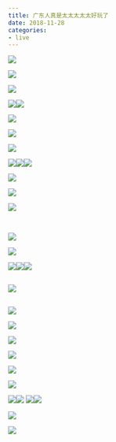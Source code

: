 ```yaml
---
title: 广东人真是太太太太太好玩了
date: 2018-11-28
categories:
- live
---
```

![](http://blog-img.xuzhibin.com/2018-11-28-075521.jpg)
<!--more-->
![](http://blog-img.xuzhibin.com/2018-11-28-075530.jpg)

![](http://blog-img.xuzhibin.com/2018-11-28-075531.jpg)

![](http://blog-img.xuzhibin.com/2018-11-28-075532.jpg)![](http://blog-img.xuzhibin.com/2018-11-28-075533.jpg)

![](http://blog-img.xuzhibin.com/2018-11-28-75534.jpg)

![](http://blog-img.xuzhibin.com/2018-11-28-075535.jpg)

![](http://blog-img.xuzhibin.com/2018-11-28-075536.jpg)

![](http://blog-img.xuzhibin.com/2018-11-28-075537.jpg)![](http://blog-img.xuzhibin.com/2018-11-28-075538.jpg)![](http://blog-img.xuzhibin.com/2018-11-28-075539.jpg)

![](http://blog-img.xuzhibin.com/2018-11-28-75540.jpg)

![](http://blog-img.xuzhibin.com/2018-11-28-075540.jpg)

![](http://blog-img.xuzhibin.com/2018-11-28-075541.jpg)

![](data:image/gif;base64,iVBORw0KGgoAAAANSUhEUgAAAAEAAAABCAYAAAAfFcSJAAAADUlEQVQImWNgYGBgAAAABQABh6FO1AAAAABJRU5ErkJggg==)

![](data:image/gif;base64,iVBORw0KGgoAAAANSUhEUgAAAAEAAAABCAYAAAAfFcSJAAAADUlEQVQImWNgYGBgAAAABQABh6FO1AAAAABJRU5ErkJggg==)

![](http://blog-img.xuzhibin.com/2018-11-28-075542.jpg)

![](http://blog-img.xuzhibin.com/2018-11-28-075543.jpg)

![](http://blog-img.xuzhibin.com/2018-11-28-075544.jpg)![](http://blog-img.xuzhibin.com/2018-11-28-075545.jpg)![](http://blog-img.xuzhibin.com/2018-11-28-075546.jpg)

![](data:image/gif;base64,iVBORw0KGgoAAAANSUhEUgAAAAEAAAABCAYAAAAfFcSJAAAADUlEQVQImWNgYGBgAAAABQABh6FO1AAAAABJRU5ErkJggg==)

![](http://blog-img.xuzhibin.com/2018-11-28-075547.jpg)

![](data:image/gif;base64,iVBORw0KGgoAAAANSUhEUgAAAAEAAAABCAYAAAAfFcSJAAAADUlEQVQImWNgYGBgAAAABQABh6FO1AAAAABJRU5ErkJggg==)

![](http://blog-img.xuzhibin.com/2018-11-28-075548.jpg)

![](http://blog-img.xuzhibin.com/2018-11-28-075549.jpg)

![](http://blog-img.xuzhibin.com/2018-11-28-075551.jpg)

![](http://blog-img.xuzhibin.com/2018-11-28-75552.jpg)

![](http://blog-img.xuzhibin.com/2018-11-28-075552.jpg)

![](http://blog-img.xuzhibin.com/2018-11-28-075553.jpg)

![](http://blog-img.xuzhibin.com/2018-11-28-075555.jpg)![](http://blog-img.xuzhibin.com/2018-11-28-75556.jpg)
![](http://blog-img.xuzhibin.com/2018-11-28-075556.jpg)![](http://blog-img.xuzhibin.com/2018-11-28-075557.jpg)

![](http://blog-img.xuzhibin.com/2018-11-28-075558.jpg)

![](http://blog-img.xuzhibin.com/2018-11-28-075559.jpg)


